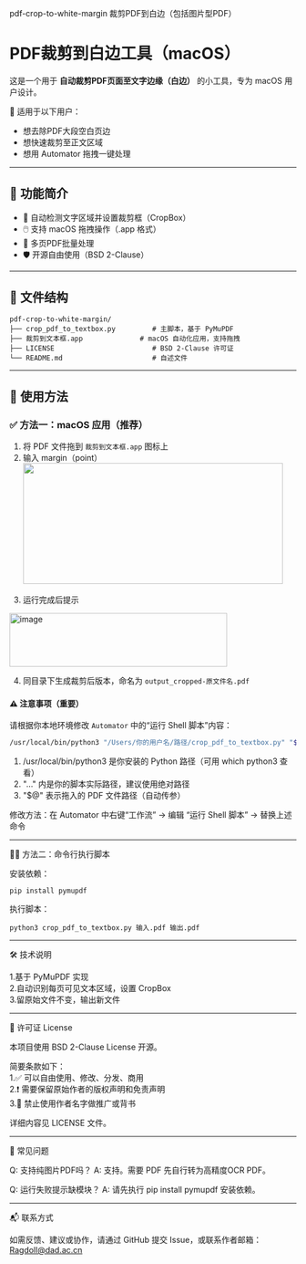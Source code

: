 pdf-crop-to-white-margin
裁剪PDF到白边（包括图片型PDF）



# PDF裁剪到白边工具（macOS）

这是一个用于 **自动裁剪PDF页面至文字边缘（白边）** 的小工具，专为 macOS 用户设计。

📌 适用于以下用户：
- 想去除PDF大段空白页边
- 想快速裁剪至正文区域
- 想用 Automator 拖拽一键处理

---

## 🧰 功能简介

- 📄 自动检测文字区域并设置裁剪框（CropBox）
- 🖱️ 支持 macOS 拖拽操作（.app 格式）
- 🧠 多页PDF批量处理
- 🛡️ 开源自由使用（BSD 2-Clause）

---

## 📂 文件结构

```text
pdf-crop-to-white-margin/
├── crop_pdf_to_textbox.py         # 主脚本，基于 PyMuPDF
├── 裁剪到文本框.app              # macOS 自动化应用，支持拖拽
├── LICENSE                        # BSD 2-Clause 许可证
└── README.md                      # 自述文件
```
---

## 🚀 使用方法

### ✅ 方法一：macOS 应用（推荐）

1. 将 PDF 文件拖到 `裁剪到文本框.app` 图标上
2. 输入 margin（point）  
<img src="https://github.com/user-attachments/assets/d906cf71-d997-4e75-97eb-89341cda1ffd" width="456" height="212" style="display: block; margin: 0;" />  <br>
3. 运行完成后提示  
<img width="382" height="94" alt="image" src="https://github.com/user-attachments/assets/ea98592e-e168-494a-8a04-7efb46c0231a" />

4. 同目录下生成裁剪后版本，命名为 `output_cropped-原文件名.pdf`

#### ⚠️ 注意事项（重要）

请根据你本地环境修改 `Automator` 中的“运行 Shell 脚本”内容：

```bash
/usr/local/bin/python3 "/Users/你的用户名/路径/crop_pdf_to_textbox.py" "$@"
```
1.	/usr/local/bin/python3 是你安装的 Python 路径（可用 which python3 查看）
2.	"..." 内是你的脚本实际路径，建议使用绝对路径
3.	"$@" 表示拖入的 PDF 文件路径（自动传参）

修改方法：在 Automator 中右键“工作流” → 编辑 “运行 Shell 脚本” → 替换上述命令

---

🧑‍💻 方法二：命令行执行脚本

安装依赖：
```
pip install pymupdf
```
执行脚本：
```
python3 crop_pdf_to_textbox.py 输入.pdf 输出.pdf
```
---

🛠 技术说明

1.基于 PyMuPDF 实现  
2.自动识别每页可见文本区域，设置 CropBox  
3.留原始文件不变，输出新文件

---

📄 许可证 License

本项目使用 BSD 2-Clause License 开源。

简要条款如下：  
1.✅ 可以自由使用、修改、分发、商用  
2.❗ 需要保留原始作者的版权声明和免责声明  
3.🚫 禁止使用作者名字做推广或背书

详细内容见 LICENSE 文件。


---

🙋 常见问题

Q: 支持纯图片PDF吗？
A: 支持。需要 PDF 先自行转为高精度OCR PDF。

Q: 运行失败提示缺模块？
A: 请先执行 pip install pymupdf 安装依赖。

---

📬 联系方式

如需反馈、建议或协作，请通过 GitHub 提交 Issue，或联系作者邮箱：
Ragdoll@dad.ac.cn
